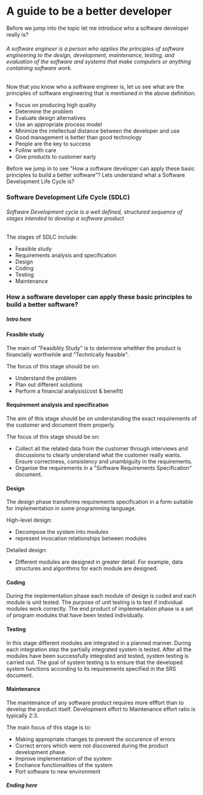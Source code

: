 # A guide to be a better developer

Before we jump into the topic let me introduce who a software developer really is?

###### A software engineer is a person who applies the principles of software engineering to the design, development, maintenance, testing, and evaluation of the software and systems that make computers or anything containing software work.

Now that you know who a software engineer is, let us see what are the principles of software engineering that is mentioned in the above definition.

* Focus on producing high quality
* Determine the problem
* Evaluate design alternatives
* Use an appropriate process model
* Minimize the intellectual distance between the developer and use
* Good management is better than good technology
* People are the key to success
* Follow with care
* Give products to customer early

Before we jump in to see "How a software developer can apply these basic principles to build a better software"? Lets understand what a Software Development Life Cycle is?

### Software Development Life Cycle (SDLC)

###### Software Development cycle is a well defined, structured sequence of stages intended to develop a software product

The stages of SDLC include:

* Feasible study
* Requirements analysis and specification
* Design
* Coding
* Testing
* Maintenance

### How a software developer can apply these basic principles to build a better software?

##### Intro here

#### Feasible study

The main of "Feasiblity Study" is to determine whelther the product is financially worthwhile and "Technically feasible".

The focus of this stage should be on:
* Understand the problem
* Plan out different solutions
* Perform a financial analysis(cost & benefit)

#### Requirement analysis and specification

The aim of this stage should be on understanding the exact requirements of the customer and document them properly.

The focus of this stage should be on:
* Collect all the related data from the customer through interviews and discussions to clearly understand what the customer really wants. Ensure correctness, consistency and unambiguity in the requirements.
* Organise the requirements in a "Software Requirements Specification" document.

#### Design

The design phase transforms requirements specification in a form suitable for implementation in some programming language.

High-level design:
* Decompose the system into modules
* represent invocation relationships between modules

Detailed design:
* Different modules are designed in greater detail. For example, data structures and algorithms for each module are designed.

#### Coding

During the implementation phase each module of design is coded and each module is unit tested.
The purpose of unit testing is to test if individual modules work correctly. The end product of implementation phase is a set of program modules that have been tested individually.


#### Testing

In this stage different modules are integrated in a planned manner. During each integration step the partially integrated system is tested. After all the modules have been successfully integrated and tested, system testing is carried out. The goal of system testing is to ensure that the developed system functions according to its requirements specified in the SRS document.

#### Maintenance

The maintenance of any software product requires more efffort than to develop the product itself. Development effort to Maintenance effort ratio is typically 2:3.

The main focus of this stage is to:
* Making appropriate changes to prevent the occurence of errors
* Correct errors which were not discovered during the product development phase.
* Improve implementation of the system
* Enchance functionalities of the system
* Port software to new environment

##### Ending here